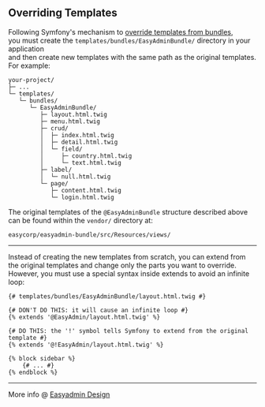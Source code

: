 ## Overriding Templates

Following Symfony's mechanism to [override templates from bundles](https://symfony.com/doc/current/bundles/override.html#templates),  
you must create the `templates/bundles/EasyAdminBundle/` directory in your application  
and then create new templates with the same path as the original templates. For example:

```
your-project/
├─ ...
└─ templates/
   └─ bundles/
      └─ EasyAdminBundle/
         ├─ layout.html.twig
         ├─ menu.html.twig
         ├─ crud/
         │  ├─ index.html.twig
         │  ├─ detail.html.twig
         │  └─ field/
         │     ├─ country.html.twig
         │     └─ text.html.twig
         ├─ label/
         │  └─ null.html.twig
         └─ page/
            ├─ content.html.twig
            └─ login.html.twig
```

The original templates of the `@EasyAdminBundle` structure described above can be found within the `vendor/` directory at:

```
easycorp/easyadmin-bundle/src/Resources/views/
```

---

Instead of creating the new templates from scratch, you can extend from the original templates and change only the parts you want to override.  
However, you must use a special syntax inside extends to avoid an infinite loop:

```twig
{# templates/bundles/EasyAdminBundle/layout.html.twig #}

{# DON'T DO THIS: it will cause an infinite loop #}
{% extends '@EasyAdmin/layout.html.twig' %}

{# DO THIS: the '!' symbol tells Symfony to extend from the original template #}
{% extends '@!EasyAdmin/layout.html.twig' %}

{% block sidebar %}
    {# ... #}
{% endblock %}
```

---

More info @ [Easyadmin Design](https://symfony.com/bundles/EasyAdminBundle/current/design.html)